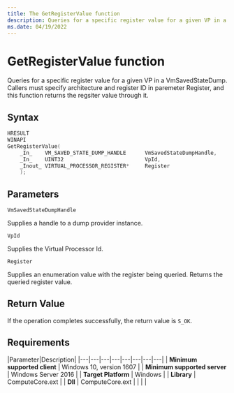 ```yaml
---
title: The GetRegisterValue function
description: Queries for a specific register value for a given VP in a VmSavedStateDump. Callers must specify architecture and register ID in parameter Register, and this function returns the register value through it.
ms.date: 04/19/2022
---
```


# GetRegisterValue function

Queries for a specific register value for a given VP in a VmSavedStateDump. Callers must specify architecture and register ID in paremeter Register, and this function returns the regsiter value through it.

## Syntax

```C
HRESULT
WINAPI
GetRegisterValue(
    _In_    VM_SAVED_STATE_DUMP_HANDLE      VmSavedStateDumpHandle,
    _In_    UINT32                          VpId,
    _Inout_ VIRTUAL_PROCESSOR_REGISTER*     Register
    );
```

## Parameters

`VmSavedStateDumpHandle`

Supplies a handle to a dump provider instance.

`VpId`

Supplies the Virtual Processor Id.

`Register`

Supplies an enumeration value with the register being queried. Returns the queried register value.

## Return Value

If the operation completes successfully, the return value is `S_OK`.

## Requirements

|Parameter|Description|
|---|---|---|---|---|---|---|---|
| **Minimum supported client** | Windows 10, version 1607 |
| **Minimum supported server** | Windows Server 2016 |
| **Target Platform** | Windows |
| **Library** | ComputeCore.ext |
| **Dll** | ComputeCore.ext |
|    |    |